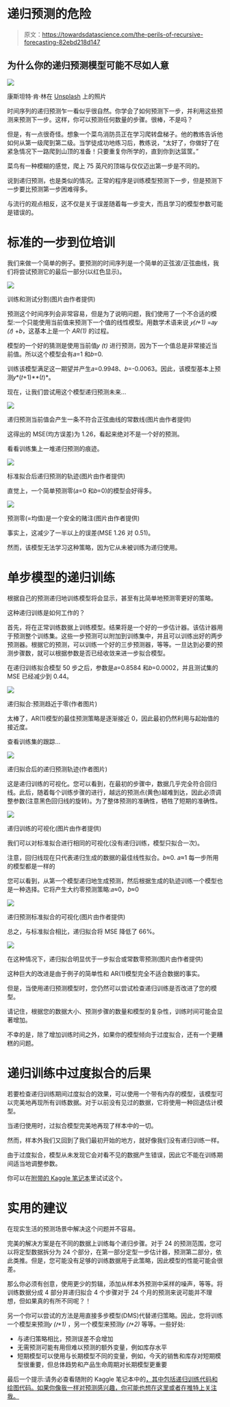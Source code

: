 # 递归预测的危险

> 原文：<https://towardsdatascience.com/the-perils-of-recursive-forecasting-82ebd218d147>

## 为什么你的递归预测模型可能不尽如人意

![](img/dfe402ce54b6be5fbee9caa32b325be7.png)

康斯坦特·肯·林在 [Unsplash](https://unsplash.com/s/photos/firetruck?utm_source=unsplash&utm_medium=referral&utm_content=creditCopyText) 上的照片

时间序列的递归预测乍一看似乎很自然。你学会了如何预测下一步，并利用这些预测来预测下一步。这样，你可以预测任何数量的步骤。很棒，不是吗？

但是，有一点很奇怪。想象一个菜鸟消防员正在学习爬转盘梯子。他的教练告诉他如何从第一级爬到第二级。当学徒成功地练习后，教练说，“太好了，你做好了在紧急情况下一路爬到山顶的准备！只要重复你所学的，直到你到达篮筐。”

菜鸟有一种模糊的感觉，爬上 75 英尺的顶端与仅仅迈出第一步是不同的。

说到递归预测，也是类似的情况。正常的程序是训练模型预测下一步，但是预测下一步要比预测第一步困难得多。

与流行的观点相反，这不仅是关于误差随着每一步变大，而且学习的模型参数可能是错误的。

# 标准的一步到位培训

我们来做一个简单的例子。要预测的时间序列是一个简单的正弦波/正弦曲线，我们将尝试预测它的最后一部分(以红色显示)。

![](img/0e7f792d7392e432840dea6545bddaeb.png)

训练和测试分割(图片由作者提供)

预测这个时间序列会非常容易，但是为了说明问题，我们使用了一个不合适的模型:一个只能使用当前值来预测下一个值的线性模型。用数学术语来说 *𝑦(𝑡+1)* =𝑎𝑦 *(𝑡)* +𝑏，这基本上是一个 *AR(1)* 的过程。

模型的一个好的猜测是使用当前值𝑦 *(t)* 进行预测，因为下一个值总是非常接近当前值。所以这个模型会有𝑎=1 和𝑏=0.

训练该模型满足这一期望并产生𝑎=0.9948、𝑏=-0.0063。因此，该模型基本上预测𝑦*(𝑡+1)**(𝑡)*。

现在，让我们尝试用这个模型递归预测未来…

![](img/b77beb16bf786ea894de494cdd730d89.png)

递归预测当前值会产生一条不符合正弦曲线的常数线(图片由作者提供)

这得出的 MSE(均方误差)为 1.26，看起来绝对不是一个好的预测。

看看训练集上一堆递归预测的痕迹。

![](img/25da82dff85b9dfdf20bf79d01defed9.png)

标准拟合后递归预测的轨迹(图片由作者提供)

直觉上，一个简单预测零(𝑎=0 和𝑏=0)的模型会好得多。

![](img/71201401aa2c37289e01d8cb05f90901.png)

预测零(=均值)是一个安全的赌注(图片由作者提供)

事实上，这减少了一半以上的误差(MSE 1.26 对 0.51)。

然而，该模型无法学习这种策略，因为它从未被训练为递归使用。

# 单步模型的递归训练

根据自己的预测递归地训练模型将会显示，甚至有比简单地预测零更好的策略。

这种递归训练是如何工作的？

首先，将在正常训练数据上训练模型。结果将是一个好的一步估计器。该估计器用于预测整个训练集。这些一步预测可以附加到训练集中，并且可以训练出好的两步预测器。根据它的预测，可以训练一个好的三步预测器，等等。一旦达到必要的预测步骤数，就可以根据参数是否已经收敛来进一步拟合模型。

在递归训练拟合模型 50 步之后，参数是𝑎=0.8584 和𝑏=0.0002，并且测试集的 MSE 已经减少到 0.44。

![](img/b7b4c221ae44ce5976867e241a56009a.png)

递归拟合:预测趋近于零(作者图片)

太棒了，AR(1)模型的最佳预测策略是逐渐接近 0，因此最初仍然利用与起始值的接近度。

查看训练集的跟踪…

![](img/71de61bf5017b34f8b7ffaf4fa57b450.png)

递归拟合后的递归预测轨迹(作者图片)

这是递归训练的可视化。您可以看到，在最初的步骤中，数据几乎完全符合回归线。此后，随着每个训练步骤的进行，越远的预测点(黄色)越难到达，因此必须调整参数(注意黑色回归线的旋转)。为了整体预测的准确性，牺牲了短期的准确性。

![](img/789f9e2ba84e7cf494f8b11b3cbaf75f.png)

递归训练的可视化(图片由作者提供)

我们可以对标准拟合进行相同的可视化(没有递归训练，模型只拟合一次)。

注意，回归线现在只代表递归生成的数据的最佳线性拟合。𝑏≈0\. 𝑎≈1 每一步所用的模型都是一样的

您可以看到，从第一个模型递归地生成预测，然后根据生成的轨迹训练一个模型也是一种选择。它将产生大约零预测策略:𝑎≈0，𝑏≈0

![](img/af9831c460355eb0fc02ff3a0fe09fbf.png)

递归预测标准拟合的可视化(图片由作者提供)

总之，与标准拟合相比，递归拟合将 MSE 降低了 66%。

![](img/0f70b6f8028b7fa23cb361b7d415f573.png)

在这种情况下，递归拟合明显优于一步拟合或常数零预测(图片由作者提供)

这种巨大的改进是由于例子的简单性和 AR(1)模型完全不适合数据的事实。

但是，当使用递归预测模型时，您仍然可以尝试检查递归训练是否改进了您的模型。

请记住，根据您的数据大小、预测步骤的数量和模型的复杂性，训练时间可能会显著增加。

不幸的是，除了增加训练时间之外，如果你的模型倾向于过度拟合，还有一个更糟糕的问题。

# 递归训练中过度拟合的后果

若要检查递归训练期间过度拟合的效果，可以使用一个带有内存的模型，该模型可以完美地再现所有训练数据。对于以前没有见过的数据，它将使用一种回退估计模型。

当递归使用时，过拟合模型完美地再现了样本中的一切。

然而，样本外我们又回到了我们最初开始的地方，就好像我们没有递归训练一样。

由于过度拟合，模型从未发现它会对看不见的数据产生错误，因此它不能在训练期间适当地调整参数。

你可以在[附带的 Kaggle 笔记本](https://www.kaggle.com/tbierhance/perils-of-recursive-forecasting)里试试这个。

# 实用的建议

在现实生活的预测场景中解决这个问题并不容易。

完美的解决方案是在不同的数据上训练每个递归步骤。对于 24 的预测范围，您可以将定型数据拆分为 24 个部分，在第一部分定型一步估计器，预测第二部分，依此类推。但是，您可能没有足够的训练数据用于此策略，因此模型的性能可能会很差。

那么你必须有创意，使用更少的剪辑，添加从样本外预测中采样的噪声，等等。将训练数据分成 4 部分并递归拟合 4 个步骤对于 24 个月的预测来说可能并不理想，但如果真的有所不同呢？！

另一个你可以尝试的方法是用直接多步模型(DMS)代替递归策略。因此，您将训练一个模型来预测𝑦 *(𝑡+1)* ，另一个模型来预测𝑦 *(𝑡+2)* 等等。一些好处:

*   与递归策略相比，预测误差不会增加
*   无需预测可能有用但难以预测的额外变量，例如库存水平
*   短期模型可以使用与长期模型不同的变量，例如，今天的销售和库存对短期模型很重要，但总体趋势和产品生命周期对长期模型更重要

最后一个提示:请务必查看随附的 Kaggle 笔记本中的[，其中包括递归训练代码和绘图代码。如果你像我一样对预测感兴趣，你可能也想在这里或者在推特上关注我。](https://www.kaggle.com/tbierhance/perils-of-recursive-forecasting)